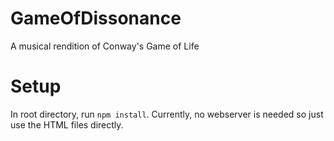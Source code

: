 # GameOfDissonance
A musical rendition of Conway's Game of Life

# Setup
In root directory, run `npm install`.
Currently, no webserver is needed so just use the HTML files directly.